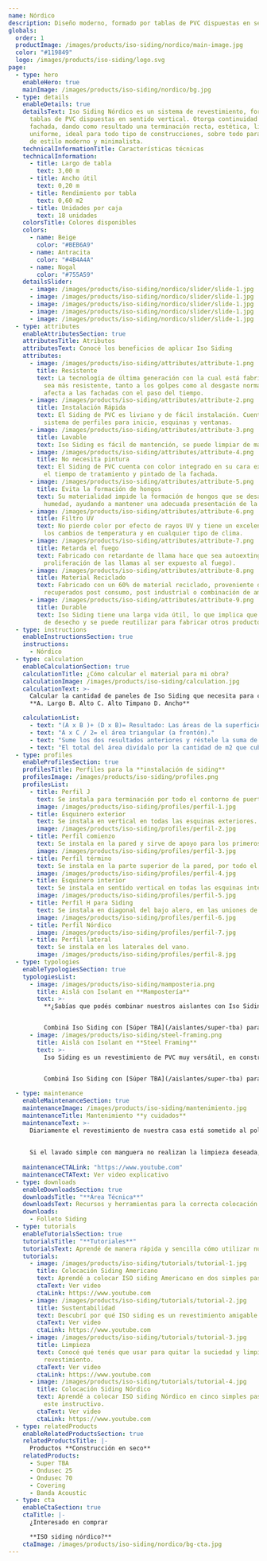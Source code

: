 ```yaml
---
name: Nórdico
description: Diseño moderno, formado por tablas de PVC dispuestas en sentido vertical.
globals:
  order: 1
  productImage: /images/products/iso-siding/nordico/main-image.jpg
  color: "#119849"
  logo: /images/products/iso-siding/logo.svg
page:
  - type: hero
    enableHero: true
    mainImage: /images/products/iso-siding/nordico/bg.jpg
  - type: details
    enableDetails: true
    detailsText: Iso Siding Nórdico es un sistema de revestimiento, formado por
      tablas de PVC dispuestas en sentido vertical. Otorga continuidad a la
      fachada, dando como resultado una terminación recta, estética, limpia y
      uniforme, ideal para todo tipo de construcciones, sobre todo para fachadas
      de estilo moderno y minimalista.
    technicalInformationTitle: Características técnicas
    technicalInformation:
      - title: Largo de tabla
        text: 3,00 m
      - title: Ancho útil
        text: 0,20 m
      - title: Rendimiento por tabla
        text: 0,60 m2
      - title: Unidades por caja
        text: 18 unidades
    colorsTitle: Colores disponibles
    colors:
      - name: Beige
        color: "#BEB6A9"
      - name: Antracita
        color: "#4B4A4A"
      - name: Nogal
        color: "#755A59"
    detailsSlider:
      - image: /images/products/iso-siding/nordico/slider/slide-1.jpg
      - image: /images/products/iso-siding/nordico/slider/slide-1.jpg
      - image: /images/products/iso-siding/nordico/slider/slide-1.jpg
      - image: /images/products/iso-siding/nordico/slider/slide-1.jpg
      - image: /images/products/iso-siding/nordico/slider/slide-1.jpg
  - type: attributes
    enableAttributesSection: true
    attributesTitle: Atributos
    attributesText: Conocé los beneficios de aplicar Iso Siding
    attributes:
      - image: /images/products/iso-siding/attributes/attribute-1.png
        title: Resistente
        text: La tecnología de última generación con la cual está fabricado, permite que
          sea más resistente, tanto a los golpes como al desgaste normal que
          afecta a las fachadas con el paso del tiempo.
      - image: /images/products/iso-siding/attributes/attribute-2.png
        title: Instalación Rápida
        text: El Siding de PVC es liviano y de fácil instalación. Cuenta con un completo
          sistema de perfiles para inicio, esquinas y ventanas.
      - image: /images/products/iso-siding/attributes/attribute-3.png
        title: Lavable
        text: Iso Siding es fácil de mantención, se puede limpiar de manera sencilla.
      - image: /images/products/iso-siding/attributes/attribute-4.png
        title: No necesita pintura
        text: El Siding de PVC cuenta con color integrado en su cara exterior, ahorrando
          el tiempo de tratamiento y pintado de la fachada.
      - image: /images/products/iso-siding/attributes/attribute-5.png
        title: Evita la formación de hongos
        text: Su materialidad impide la formación de hongos que se desarrollan con la
          humedad, ayudando a mantener una adecuada presentación de la fachada.
      - image: /images/products/iso-siding/attributes/attribute-6.png
        title: Filtro UV
        text: No pierde color por efecto de rayos UV y tiene un excelente desempeño ante
          los cambios de temperatura y en cualquier tipo de clima.
      - image: /images/products/iso-siding/attributes/attribute-7.png
        title: Retarda el fuego
        text: Fabricado con retardante de llama hace que sea autoextinguible (retarda la
          proliferación de las llamas al ser expuesto al fuego).
      - image: /images/products/iso-siding/attributes/attribute-8.png
        title: Material Reciclado
        text: Fabricado con un 60% de material reciclado, proveniente de materiales
          recuperados post consumo, post industrial o combinación de ambos.
      - image: /images/products/iso-siding/attributes/attribute-9.png
        title: Durable
        text: Iso Siding tiene una larga vida útil, lo que implica que no es un material
          de desecho y se puede reutilizar para fabricar otros productos.
  - type: instructions
    enableInstructionsSection: true
    instructions:
      - Nórdico
  - type: calculation
    enableCalculationSection: true
    calculationTitle: ¿Cómo calcular el material para mi obra?
    calculationImage: /images/products/iso-siding/calculation.jpg
    calculationText: >-
      Calcular la cantidad de paneles de Iso Siding que necesita para cubrir la fachada de su obra es muy simple. Sólo necesita realizar un dibujo simple, tomar las medidas de cada pared y seguir la indicaciones a continuación:
      **A. Largo B. Alto C. Alto Timpano D. Ancho**

    calculationList:
      - text: "(A x B )+ (D x B)= Resultado: Las áreas de la superficie a cubrir."
      - text: "A x C / 2= el área triangular (a frontón)."
      - text: "Sume los dos resultados anteriores y réstele la suma de las áreas de ventanas y puertas, y de cualquier otra cosa que no vaya a cubrir."
      - text: "El total del área divídalo por la cantidad de m2 que cubre una tabla de siding: Área /0,76= N° total de tablas."
  - type: profiles
    enableProfilesSection: true
    profilesTitle: Perfiles para la **instalación de siding**
    profilesImage: /images/products/iso-siding/profiles.png
    profilesList:
      - title: Perfil J
        text: Se instala para terminación por todo el contorno de puertas y ventanas. Mide 3,8m de largo.
        image: /images/products/iso-siding/profiles/perfil-1.jpg
      - title: Esquinero exterior
        text: Se instala en vertical en todas las esquinas exteriores. Mide 3,0m de largo x 50mm de ancho.
        image: /images/products/iso-siding/profiles/perfil-2.jpg
      - title: Perfil comienzo
        text: Se instala en la pared y sirve de apoyo para los primeros paneles de revestimiento. Mide 3,8m de largo por 80mm de ancho.
        image: /images/products/iso-siding/profiles/perfil-3.jpg
      - title: Perfil término
        text: Se instala en la parte superior de la pared, por todo el borde, para terminaciones horizontales y bajo las ventanas. Mide 3,8m de largo.
        image: /images/products/iso-siding/profiles/perfil-4.jpg
      - title: Esquinero interior
        text: Se instala en sentido vertical en todas las esquinas interiores de la fachada. Mide 3,0m de largo.
        image: /images/products/iso-siding/profiles/perfil-5.jpg
      - title: Perfil H para Siding
        text: Se instala en diagonal del bajo alero, en las uniones de siding vertical y en cualquier encuentro plano.
        image: /images/products/iso-siding/profiles/perfil-6.jpg
      - title: Perfil Nórdico
        image: /images/products/iso-siding/profiles/perfil-7.jpg
      - title: Perfil lateral
        text: Se instala en los laterales del vano.
        image: /images/products/iso-siding/profiles/perfil-8.jpg
  - type: typologies
    enableTypologiesSection: true
    typologiesList:
      - image: /images/products/iso-siding/mamposteria.png
        title: Aislá con Isolant en **Mampostería**  
        text: >-
          **¿Sabías que podés combinar nuestros aislantes con Iso Siding para lograr mejor aislación térmica con la mejor terminación estética?**


          Combiná Iso Siding con [Súper TBA](/aislantes/super-tba) para aumentar la aislación de mampostería.
      - image: /images/products/iso-siding/steel-framing.png
        title: Aislá con Isolant en **Steel Framing**  
        text: >-
          Iso Siding es un revestimiento de PVC muy versátil, en construcciones de Steel Frame se posiciona como el revestimiento ideal por su bajo mantenimiento, simpleza en su instalación y durabilidad.

          
          Combiná Iso Siding con [Súper TBA](/aislantes/super-tba) para mejorar el aislamiento de tu tabique.

  - type: maintenance
    enableMaintenanceSection: true
    maintenanceImage: /images/products/iso-siding/mantenimiento.jpg
    maintenanceTitle: Mantenimiento **y cuidados**
    maintenanceText: >-
      Diariamente el revestimiento de nuestra casa está sometido al polvo, suciedad y smog que circula en el ambiente, por ende, es inevitable que se ensucie, al igual que cualquier cosa expuesta al exterior. Iso Siding al estar fabricado en PVC es de fácil mantención, se puede limpiar de manera sencilla, con una manguera para jardín; sin embargo a veces esto no es suficiente, para evitar acumulación de suciedad, sobre todo en zonas urbanas.
      
      
      Si el lavado simple con manguera no realizan la limpieza deseada, utilizar cepillo e hidro lavadora.
    
    maintenanceCTALink: "https://www.youtube.com"
    maintenanceCTAText: Ver video explicativo
  - type: downloads
    enableDownloadsSection: true
    downloadsTitle: "**Área Técnica**"
    downloadsText: Recursos y herramientas para la correcta colocación de nuestros productos.
    downloads:
      - Folleto Siding
  - type: tutorials
    enableTutorialsSection: true
    tutorialsTitle: "**Tutoriales**"
    tutorialsText: Aprendé de manera rápida y sencilla cómo utilizar nuestros productos.
    tutorials:
      - image: /images/products/iso-siding/tutorials/tutorial-1.jpg
        title: Colocación Siding Americano
        text: Aprendé a colocar ISO siding Americano en dos simples pasos en este video.
        ctaText: Ver video
        ctaLink: https://www.youtube.com
      - image: /images/products/iso-siding/tutorials/tutorial-2.jpg
        title: Sustentabilidad
        text: Descubrí por qué ISO siding es un revestimiento amigable y ecológico.
        ctaText: Ver video
        ctaLink: https://www.youtube.com
      - image: /images/products/iso-siding/tutorials/tutorial-3.jpg
        title: Limpieza
        text: Conocé qué tenés que usar para quitar la suciedad y limpiar tu
          revestimiento.
        ctaText: Ver video
        ctaLink: https://www.youtube.com
      - image: /images/products/iso-siding/tutorials/tutorial-4.jpg
        title: Colocación Siding Nórdico
        text: Aprendé a colocar ISO siding Nórdico en cinco simples pasos a través de
          este instructivo.
        ctaText: Ver video
        ctaLink: https://www.youtube.com
  - type: relatedProducts
    enableRelatedProductsSection: true
    relatedProductsTitle: |-
      Productos **Construcción en seco**
    relatedProducts:
      - Super TBA
      - Ondusec 25
      - Ondusec 70
      - Covering
      - Banda Acoustic
  - type: cta
    enableCtaSection: true
    ctaTitle: |-
      ¿Interesado en comprar

      **ISO siding nórdico?**
    ctaImage: /images/products/iso-siding/nordico/bg-cta.jpg
---
```


